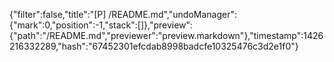 {"filter":false,"title":"[P] /README.md","undoManager":{"mark":0,"position":-1,"stack":[]},"preview":{"path":"/README.md","previewer":"preview.markdown"},"timestamp":1426216332289,"hash":"67452301efcdab8998badcfe10325476c3d2e1f0"}